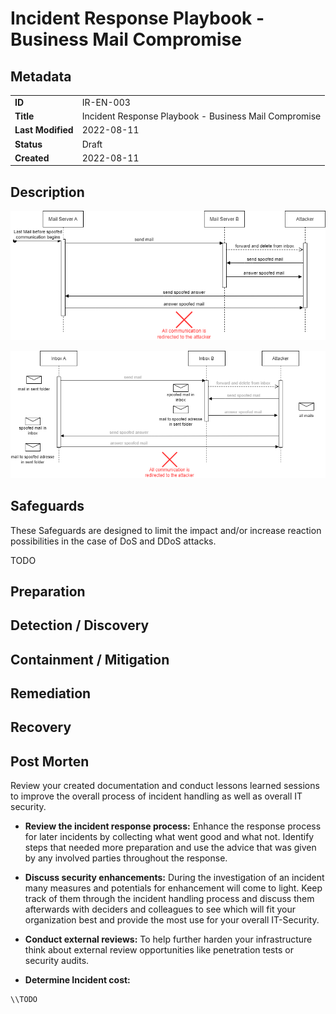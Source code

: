 # Incident Response Playbook - Business Mail Compromise

## Metadata

|                   |                                                       |
|-------------------|-------------------------------------------------------|
| **ID**            | IR-EN-003                                             |
| **Title**         | Incident Response Playbook - Business Mail Compromise |
| **Last Modified** | 2022-08-11                                            |
| **Status**        | Draft                                                 |
| **Created**       | 2022-08-11                                            |

## Description

![mailfow.png](mailflow.png)

![inboxes.png](inboxes.png)


## Safeguards

These Safeguards are designed to limit the impact and/or increase reaction possibilities in the case of DoS and DDoS attacks.

TODO

## Preparation

## Detection / Discovery

## Containment / Mitigation

## Remediation

## Recovery

## Post Morten

Review your created documentation and conduct lessons learned sessions to improve the overall process of incident handling as well as overall IT security.

* **Review the incident response process:**
Enhance the response process for later incidents by collecting what went good and what not. Identify steps that needed more preparation and use the advice that was given by any involved parties throughout the response.

* **Discuss security enhancements:**
During the investigation of an incident many measures and potentials for enhancement will come to light. Keep track of them through the incident handling process and discuss them afterwards with deciders and colleagues to see which will fit your organization best and provide the most use for your overall IT-Security.

* **Conduct external reviews:**
To help further harden your infrastructure think about external review opportunities like penetration tests or security audits.

* **Determine Incident cost:**
  
```
\\TODO
```
